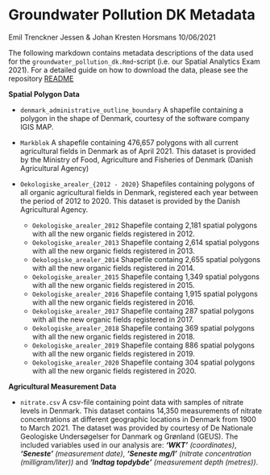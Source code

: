 Groundwater Pollution DK Metadata
================
Emil Trenckner Jessen & Johan Kresten Horsmans
10/06/2021

The following markdown contains metadata descriptions of the data used
for the `groundwater_pollution_dk.Rmd`-script (i.e. our Spatial
Analytics Exam 2021). For a detailed guide on how to download the data,
please see the repository
[README](https://github.com/emiltj/groundwater_pollution_dk/blob/master/README.md#prerequisites)

**Spatial Polygon Data**

  - `denmark_administrative_outline_boundary` A shapefile containing a
    polygon in the shape of Denmark, courtesy of the software company
    IGIS MAP.

  - `Markblok` A shapefile containing 476,657 polygons with all current
    agricultural fields in Denmark as of April 2021. This dataset is
    provided by the Ministry of Food, Agriculture and Fisheries of
    Denmark (Danish Agricultural Agency)

  - `Oekologiske_arealer_{2012 - 2020}` Shapefiles containing polygons
    of all organic agricultural fields in Denmark, registered each year
    between the period of 2012 to 2020. This dataset is provided by the
    Danish Agricultural Agency.
      - `Oekologiske_arealer_2012` Shapefile containg 2,181 spatial polygons with all the new organic fields registered in 2012.
      - `Oekologiske_arealer_2013` Shapefile containg 2,614 spatial polygons with all the new organic fields registered in 2013.
      - `Oekologiske_arealer_2014` Shapefile containg 2,655 spatial polygons with all the new organic fields registered in 2014.
      - `Oekologiske_arealer_2015` Shapefile containg 1,349 spatial polygons with all the new organic fields registered in 2015.
      - `Oekologiske_arealer_2016` Shapefile containg 1,915 spatial polygons with all the new organic fields registered in 2016.
      - `Oekologiske_arealer_2017` Shapefile containg 287 spatial polygons with all the new organic fields registered in 2017.
      - `Oekologiske_arealer_2018` Shapefile containg 369 spatial polygons with all the new organic fields registered in 2018.
      - `Oekologiske_arealer_2019` Shapefile containg 886 spatial polygons with all the new organic fields registered in 2019.
      - `Oekologiske_arealer_2020` Shapefile containg 304 spatial polygons with all the new organic fields registered in 2020.

**Agricultural Measurement Data**

  - `nitrate.csv` A csv-file containing point data with samples of
    nitrate levels in Denmark. This dataset contains 14,350 measurements
    of nitrate concentrations at different geographic locations in
    Denmark from 1900 to March 2021. The dataset was provided by
    courtesy of De Nationale Geologiske Undersøgelser for Danmark og
    Grønland (GEUS). The included variables used in our analysis are:
    *__‘WKT’__ (coordinates)*, *__‘Seneste’__ (measurement date)*, *__‘Seneste
    mg/l’__ (nitrate concentration (milligram/liter))* and *__‘Indtag
    topdybde’__ (measurement depth (metres))*.
